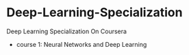 # Deep-Learning-Specialization

Deep Learning Specialization On Coursera

* course 1: Neural Networks and Deep Learning

